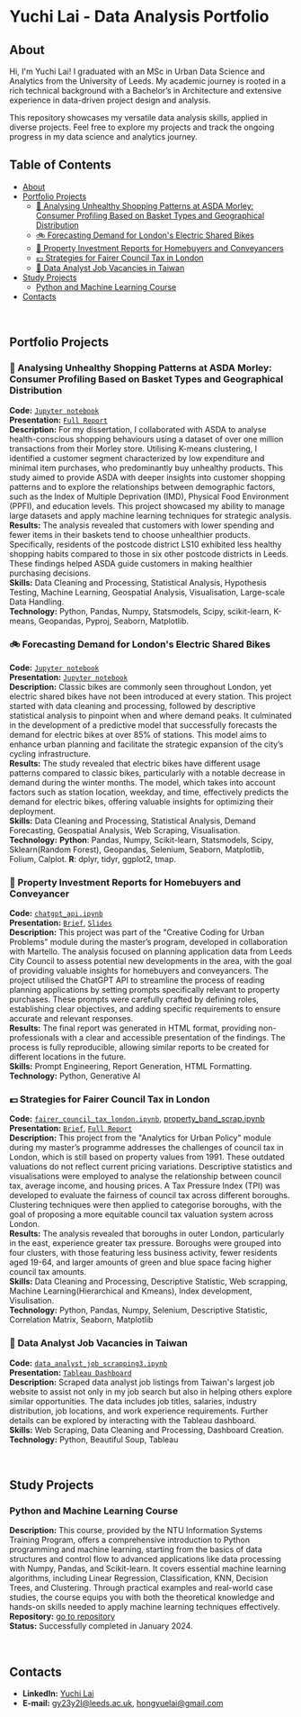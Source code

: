 # Yuchi Lai - Data Analysis Portfolio

## About
Hi, I'm Yuchi Lai! I graduated with an MSc in Urban Data Science and Analytics from the University of Leeds. My academic journey is rooted in a rich technical background with a Bachelor’s in Architecture and extensive experience in data-driven project design and analysis.

This repository showcases my versatile data analysis skills, applied in diverse projects. Feel free to explore my projects and track the ongoing progress in my data science and analytics journey.

## Table of Contents
- [About](#about)
- [Portfolio Projects](#portfolio-projects)
  - [🥬 Analysing Unhealthy Shopping Patterns at ASDA Morley: Consumer Profiling Based on Basket Types and Geographical Distribution](#-analysing-unhealthy-shopping-patterns-at-asda-morley-consumer-profiling-based-on-basket-types-and-geographical-distribution)
  - [🚲 Forecasting Demand for London's Electric Shared Bikes](#-forecasting-demand-for-londons-electric-shared-bikes)
  - [🏡 Property Investment Reports for Homebuyers and Conveyancers](#-property-investment-reports-for-homebuyers-and-conveyancers)
  - [💷 Strategies for Fairer Council Tax in London](#-strategies-for-fairer-council-tax-in-london)
  - [💼 Data Analyst Job Vacancies in Taiwan](#-data-analyst-job-vacancies-in-taiwan)
- [Study Projects](#study-projects)
  - [Python and Machine Learning Course](#python-and-machine-learning-course)
- [Contacts](#contacts)

<br>

## Portfolio Projects
### 🥬 Analysing Unhealthy Shopping Patterns at ASDA Morley: Consumer Profiling Based on Basket Types and Geographical Distribution  
**Code:** [`Jupyter notebook`](https://github.com/hongyue17/unhealthy_shopping_behaviour_in_ASDA_morley/blob/main/unhealthy_shopping_behaviour_in_ASDA_morley.ipynb)  
**Presentation:**  [`Full Report`](https://github.com/hongyue17/unhealthy_shopping_behaviour_in_ASDA_morley/blob/main/practical_briefing.pdf)  
**Description:**  For my dissertation, I collaborated with ASDA to analyse health-conscious shopping behaviours using a dataset of over one million transactions from their Morley store. Utilising K-means clustering, I identified a customer segment characterized by low expenditure and minimal item purchases, who predominantly buy unhealthy products. This study aimed to provide ASDA with deeper insights into customer shopping patterns and to explore the relationships between demographic factors, such as the Index of Multiple Deprivation (IMD), Physical Food Environment (PPFI), and education levels. This project showcased my ability to manage large datasets and apply machine learning techniques for strategic analysis.  
**Results:** The analysis revealed that customers with lower spending and fewer items in their baskets tend to choose unhealthier products. Specifically, residents of the postcode district LS10 exhibited less healthy shopping habits compared to those in six other postcode districts in Leeds. These findings helped ASDA guide customers in making healthier purchasing decisions.  
**Skills:** Data Cleaning and Processing, Statistical Analysis, Hypothesis Testing, Machine Learning, Geospatial Analysis, Visualisation, Large-scale Data Handling.  
**Technology:** Python, Pandas, Numpy, Statsmodels, Scipy, scikit-learn, K-means, Geopandas, Pyproj, Seaborn, Matplotlib.  

### 🚲 Forecasting Demand for London's Electric Shared Bikes
**Code:** [`Jupyter notebook`]()  
**Presentation:** [`Jupyter notebook`]()  
**Description:** Classic bikes are commonly seen throughout London, yet electric shared bikes have not been introduced at every station. This project started with data cleaning and processing, followed by descriptive statistical analysis to pinpoint when and where demand peaks. It culminated in the development of a predictive model that successfully forecasts the demand for electric bikes at over 85% of stations. This model aims to enhance urban planning and facilitate the strategic expansion of the city’s cycling infrastructure.  
**Results:** The study revealed that electric bikes have different usage patterns compared to classic bikes, particularly with a notable decrease in demand during the winter months. The model, which takes into account factors such as station location, weekday, and time, effectively predicts the demand for electric bikes, offering valuable insights for optimizing their deployment.  
**Skills:** Data Cleaning and Processing, Statistical Analysis, Demand Forecasting, Geospatial Analysis, Web Scraping, Visualisation.  
**Technology:** **Python**: Pandas, Numpy, Scikit-learn, Statsmodels, Scipy, Sklearn(Random Forest), Geopandas, Selenium, Seaborn, Matplotlib, Folium, Calplot. **R**: dplyr, tidyr, ggplot2, tmap.

### 🏡 Property Investment Reports for Homebuyers and Conveyancer
**Code:** [`chatgpt_api.ipynb`](https://github.com/hongyue17/genAI_property_investment_reports/blob/main/chatgpt_api.ipynb)  
**Presentation:** [`Brief`](https://github.com/hongyue17/genAI_property_investment_reports/tree/main), [`Slides`](https://github.com/hongyue17/genAI_property_investment_reports/blob/main/Presentation.pdf)  
**Description:** This project was part of the "Creative Coding for Urban Problems" module during the master’s program, developed in collaboration with Martello. The analysis focused on planning application data from Leeds City Council to assess potential new developments in the area, with the goal of providing valuable insights for homebuyers and conveyancers. The project utilised the ChatGPT API to streamline the process of reading planning applications by setting prompts specifically relevant to property purchases. These prompts were carefully crafted by defining roles, establishing clear objectives, and adding specific requirements to ensure accurate and relevant responses.  
**Results:** The final report was generated in HTML format, providing non-professionals with a clear and accessible presentation of the findings. The process is fully reproducible, allowing similar reports to be created for different locations in the future.  
**Skills:**  Prompt Engineering, Report Generation, HTML Formatting.  
**Technology:** Python, Generative AI

### 💷 Strategies for Fairer Council Tax in London
**Code:** [`fairer_council_tax_london.ipynb`](https://github.com/hongyue17/fairer_council_tax_london/blob/main/fairer_council_tax_london.ipynb), [property_band_scrap.ipynb](https://github.com/hongyue17/fairer_council_tax_london/blob/main/postcode_scrap.ipynb)  
**Presentation:** [`Brief`](https://github.com/hongyue17/fairer_council_tax_london), [`Full Report`](https://github.com/hongyue17/fairer_council_tax_london/blob/main/Urban%20Policy%20Briefing.pdf)  
**Description:** This project from the "Analytics for Urban Policy" module during my master’s programme addresses the challenges of council tax in London, which is still based on property values from 1991. These outdated valuations do not reflect current pricing variations. Descriptive statistics and visualisations were employed to analyse the relationship between council tax, average income, and housing prices. A Tax Pressure Index (TPI) was developed to evaluate the fairness of council tax across different boroughs. Clustering techniques were then applied to categorise boroughs, with the goal of proposing a more equitable council tax valuation system across London.  
**Results:** The analysis revealed that boroughs in outer London, particularly in the east, experience greater tax pressure. Boroughs were grouped into four clusters, with those featuring less business activity, fewer residents aged 19-64, and larger amounts of green and blue space facing higher council tax amounts.  
**Skills:** Data Cleaning and Processing, Descriptive Statistic, Web scrapping, Machine Learning(Hierarchical and Kmeans), Index development, Visulisation.    
**Technology:** Python, Pandas, Numpy, Selenium, Descriptive Statistic, Correlation Matrix, Seaborn, Matplotlib  

### 💼 Data Analyst Job Vacancies in Taiwan
**Code:** [`data_analyst_job_scrapping3.ipynb`](https://github.com/hongyue17/web_scrapping_data_analyst_job/blob/main/data_analyst_job_scrapping3.ipynb)  
**Presentation:** [`Tableau Dashboard`](https://public.tableau.com/app/profile/yuchi.lai/viz/DataAnalystJobsinTaiwan/Dashboard?publish=yes)  
**Description:** Scraped data analyst job listings from Taiwan's largest job website to assist not only in my job search but also in helping others explore similar opportunities. The data includes job titles, salaries, industry distribution, job locations, and work experience requirements. Further details can be explored by interacting with the Tableau dashboard.  
**Skills:** Web Scraping, Data Cleaning and Processing, Dashboard Creation.  
**Technology:** Python, Beautiful Soup, Tableau  

<br>

## Study Projects
### Python and Machine Learning Course  
**Description:** This course, provided by the NTU Information Systems Training Program, offers a comprehensive introduction to Python programming and machine learning, starting from the basics of data structures and control flow to advanced applications like data processing with Numpy, Pandas, and Scikit-learn. It covers essential machine learning algorithms, including Linear Regression, Classification, KNN, Decision Trees, and Clustering. Through practical examples and real-world case studies, the course equips you with both the theoretical knowledge and hands-on skills needed to apply machine learning techniques effectively.  
**Repository:** [go to repository](https://github.com/hongyue17/py_machine_learning_342)  
**Status:** Successfully completed in January 2024.  

<br>

## Contacts
- **LinkedIn:** [Yuchi Lai](https://www.linkedin.com/in/yuchi-lai-37937b256/)  
- **E-mail:** gy23y2l@leeds.ac.uk, hongyuelai@gmail.com
